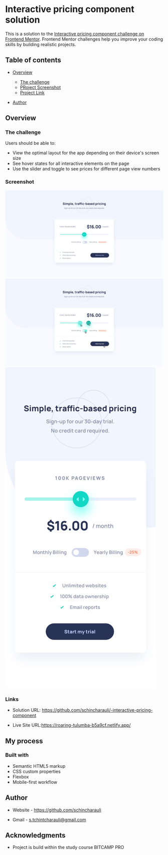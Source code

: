 # Interactive pricing component solution

This is a solution to the [Interactive pricing component challenge on Frontend Mentor](https://www.frontendmentor.io/challenges/interactive-pricing-component-t0m8PIyY8). Frontend Mentor challenges help you improve your coding skills by building realistic projects. 

## Table of contents

- [Overview](#overview)
  - [The challenge](#the-challenge)
  - [PRoject Screenshot](./design/active-states.jpg)
  - [Project Link](https://roaring-tulumba-b5a9cf.netlify.app/)

- [Author](https://github.com/schincharauli)



## Overview

### The challenge

Users should be able to:

- View the optimal layout for the app depending on their device's screen size
- See hover states for all interactive elements on the page
- Use the slider and toggle to see prices for different page view numbers

### Screenshot
![](./design/desktop-design.jpg)
![](./design/active-states.jpg)
![](./design/mobile-design.jpg)



### Links

- Solution URL: https://github.com/schincharauli/-interactive-pricing-component

- Live Site URL:https://roaring-tulumba-b5a9cf.netlify.app/

## My process

### Built with

- Semantic HTML5 markup
- CSS custom properties
- Flexbox
- Mobile-first workflow




## Author

- Website - https://github.com/schincharauli

- Gmail - s.tchintcharauli@gmail.com


## Acknowledgments

- Project is build within the study course BITCAMP PRO
